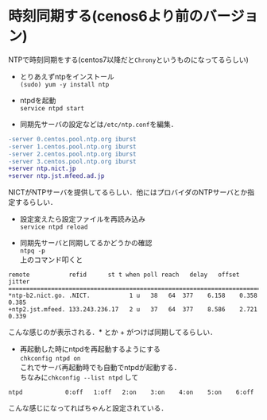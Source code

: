 # 時刻同期する(cenos6より前のバージョン)
NTPで時刻同期をする(centos7以降だと`Chrony`というものになってるらしい)  
* とりあえずntpをインストール  
`(sudo) yum -y install ntp`  
* ntpdを起動  
`service ntpd start`

* 同期先サーバの設定などは`/etc/ntp.conf`を編集．  
```diff
-server 0.centos.pool.ntp.org iburst
-server 1.centos.pool.ntp.org iburst
-server 2.centos.pool.ntp.org iburst
-server 3.centos.pool.ntp.org iburst
+server ntp.nict.jp
+server ntp.jst.mfeed.ad.jp
```
NICTがNTPサーバを提供してるらしい．他にはプロバイダのNTPサーバとか指定するらしい．

* 設定変えたら設定ファイルを再読み込み  
`service ntpd reload`

* 同期先サーバと同期してるかどうかの確認  
`ntpq -p`  
上のコマンド叩くと
```
remote           refid      st t when poll reach   delay   offset  jitter
==============================================================================
*ntp-b2.nict.go. .NICT.           1 u   38   64  377    6.158    0.358   0.385
+ntp2.jst.mfeed. 133.243.236.17   2 u   37   64  377    8.586    2.721   0.339
```
こんな感じのが表示される．* とか + がつけば同期してるらしい．

* 再起動した時にntpdを再起動するようにする  
`chkconfig ntpd on`  
これでサーバ再起動時でも自動でntpdが起動する．  
ちなみに`chkconfig --list ntpd` して  
```
ntpd            0:off   1:off   2:on    3:on    4:on    5:on    6:off
```
こんな感じになってればちゃんと設定されている．
